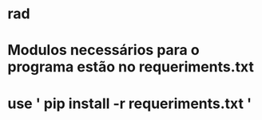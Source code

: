 # rad
# Modulos necessários para o programa estão no requeriments.txt
# use ' pip install -r requeriments.txt '

